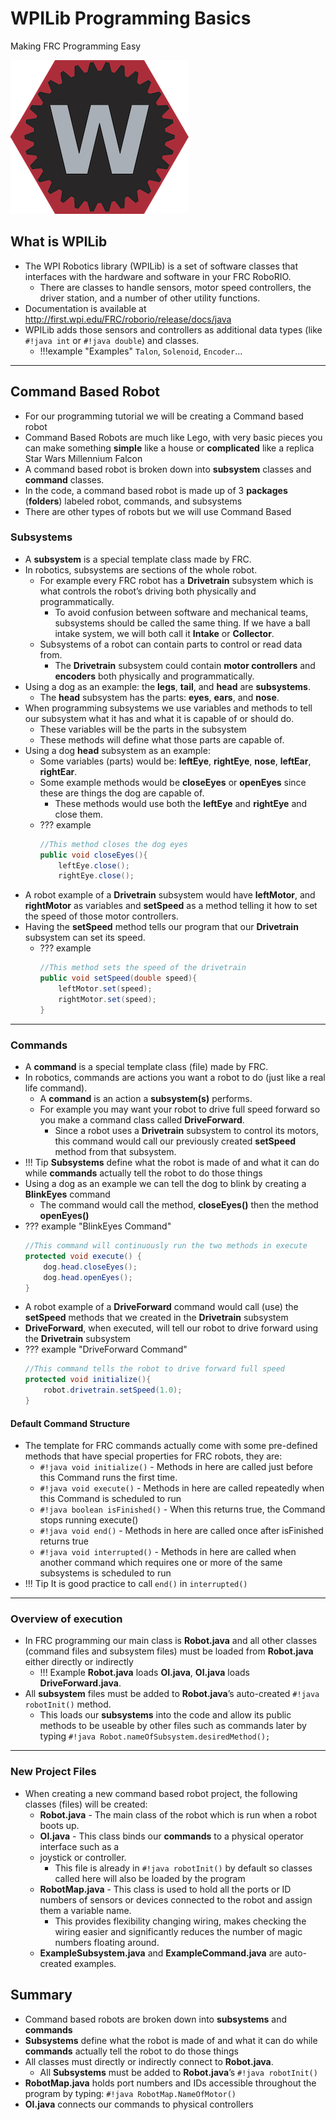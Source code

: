 # WPILib Programming Basics

Making FRC Programming Easy

![WPI Lib](../assets/images/logos/wpilib.png)

## What is WPILib

- The WPI Robotics library (WPILib) is a set of software classes that interfaces with the hardware and software in your FRC RoboRIO.
    - There are classes to handle sensors, motor speed controllers, the driver station, and a number of other utility functions.
- Documentation is available at <http://first.wpi.edu/FRC/roborio/release/docs/java>
- WPILib adds those sensors and controllers as additional data types (like `#!java int` or `#!java double`) and classes.
    - !!!example "Examples" 
  		`Talon`, `Solenoid`, `Encoder`...

***

## Command Based Robot

- For our programming tutorial we will be creating a Command based robot
- Command Based Robots are much like Lego, with very basic pieces you can make something **simple** like a house or **complicated** like a replica Star Wars Millennium Falcon
- A command based robot is broken down into **subsystem** classes and **command** classes.
- In the code, a command based robot is made up of 3 **packages** (**folders**) labeled robot, commands, and subsystems
- There are other types of robots but we will use Command Based

### Subsystems

- A **subsystem** is a special template class made by FRC. 
- In robotics, subsystems are sections of the whole robot.
    - For example every FRC robot has a **Drivetrain** subsystem which is what controls the robot’s driving both physically and programmatically.
        - To avoid confusion between software and mechanical teams, subsystems should be called the same thing. If we have a ball intake system, we will both call it **Intake** or **Collector**.
    - Subsystems of a robot can contain parts to control or read data from.
        - The **Drivetrain** subsystem could contain **motor controllers** and **encoders** both physically and programmatically.
- Using a dog as an example: the **legs**, **tail**, and **head** are **subsystems**.
    - The **head** subsystem has the parts: **eyes**, **ears**, and **nose**.
- When programming subsystems we use variables and methods to tell our subsystem what it has and what it is capable of or should do.
    - These variables will be the parts in the subsystem
    - These methods will define what those parts are capable of. 
- Using a dog **head** subsystem as an example:
    - Some variables (parts) would be: **leftEye**, **rightEye**, **nose**, **leftEar**, **rightEar**.
    - Some example methods would be **closeEyes** or **openEyes** since these are things the dog are capable of.
        - These methods would use both the **leftEye** and **rightEye** and close them.
    - ??? example
    	```java
    	//This method closes the dog eyes
        public void closeEyes(){
    		leftEye.close();
    		rightEye.close();
    	```
- A robot example of a **Drivetrain** subsystem would have **leftMotor**, and **rightMotor** as variables and **setSpeed** as a method telling it how to set the speed of those motor controllers.
- Having the **setSpeed** method tells our program that our **Drivetrain** subsystem can set its speed.
    - ??? example
    	```java
		//This method sets the speed of the drivetrain
		public void setSpeed(double speed){
			leftMotor.set(speed);
			rightMotor.set(speed);
		}
    	```

***

### Commands

- A **command** is a special template class (file) made by FRC.
- In robotics, commands are actions you want a robot to do (just like a real life command).
    - A **command** is an action a **subsystem(s)** performs.
    - For example you may want your robot to drive full speed forward so you make a command class called **DriveForward**.
        - Since a robot uses a **Drivetrain** subsystem to control its motors, this command would call our previously created **setSpeed** method from that subsystem.
- !!! Tip 
	**Subsystems** define what the robot is made of and what it can do while **commands** actually tell the robot to do those things
- Using a dog as an example we can tell the dog to blink by creating a **BlinkEyes** command
    - The command would call the method, **closeEyes()** then the method **openEyes()**
- ??? example "BlinkEyes Command"
  	```java
    //This command will continuously run the two methods in execute
    protected void execute() {
      	dog.head.closeEyes();
      	dog.head.openEyes();
    }
  	```
- A robot example of a **DriveForward** command would call (use) the **setSpeed** methods that we created in the **Drivetrain** subsystem
- **DriveForward**, when executed, will tell our robot to drive forward using the **Drivetrain** subsystem
- ??? example "DriveForward Command"
  	```java
    //This command tells the robot to drive forward full speed
	protected void initialize(){
		robot.drivetrain.setSpeed(1.0);
	}
  	```

#### Default Command Structure

- The template for FRC commands actually come with some pre-defined methods that have special properties for FRC robots, they are:
    - `#!java void initialize()` - Methods in here are called just before this Command runs the first time.
    - `#!java void execute()` - Methods in here are called repeatedly when this Command is scheduled to run
    - `#!java boolean isFinished()` - When this returns true, the Command stops running execute() 
    - `#!java void end()` - Methods in here are called once after isFinished returns true
    - `#!java void interrupted()` - Methods in here are called when another command which requires one or more of the same subsystems is scheduled to run
- !!! Tip
	It is good practice to call `end()` in `interrupted()`

***

### Overview of execution

- In FRC programming our main class is **Robot.java** and all other classes (command files and subsystem files) must be loaded from **Robot.java** either directly or indirectly 
    - !!! Example
        **Robot.java** loads **OI.java**, **OI.java** loads **DriveForward.java**.
- All **subsystem** files must be added to **Robot.java**’s auto-created `#!java robotInit()` method.
    - This loads our **subsystems** into the code and allow its public methods to be useable by other files such as commands later by typing `#!java Robot.nameOfSubsystem.desiredMethod();`

***

### New Project Files

- When creating a new command based robot project, the following classes (files) will be created:
    - **Robot.java** - The main class of the robot which is run when a robot boots up. 
    - **OI.java** - This class binds our **commands** to a physical operator interface such as a
    - joystick or controller.
        - This file is already in `#!java robotInit()` by default so classes called here will also be loaded by the program
    - **RobotMap.java** - This class is used to hold all the ports or ID numbers of sensors or devices connected to the robot and assign them a variable name.
        - This provides flexibility changing wiring, makes checking the wiring easier and significantly reduces the number of magic numbers floating around.
    - **ExampleSubsystem.java** and **ExampleCommand.java** are auto-created examples.

## Summary

- Command based robots are broken down into **subsystems** and **commands**
- **Subsystems** define what the robot is made of and what it can do while **commands** actually tell the robot to do those things
- All classes must directly or indirectly connect to **Robot.java**.
    - All **Subsystems** must be added to **Robot.java**’s `#!java robotInit()` 
- **RobotMap.java** holds port numbers and IDs accessible throughout the program by typing: `#!java RobotMap.NameOfMotor()`
- **OI.java** connects our commands to physical controllers
